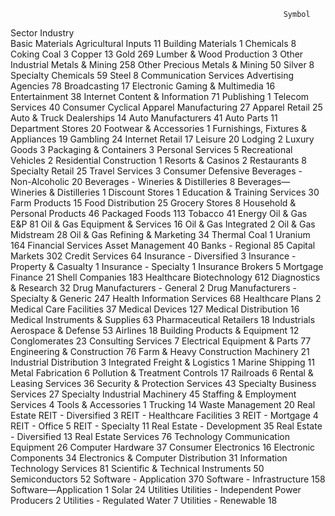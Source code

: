 
                                                                 Symbol
Sector                 Industry                                        
Basic Materials        Agricultural Inputs                           11
                       Building Materials                             1
                       Chemicals                                      8
                       Coking Coal                                    3
                       Copper                                        13
                       Gold                                         269
                       Lumber & Wood Production                       3
                       Other Industrial Metals & Mining             258
                       Other Precious Metals & Mining                50
                       Silver                                         8
                       Specialty Chemicals                           59
                       Steel                                          8
Communication Services Advertising Agencies                          78
                       Broadcasting                                  17
                       Electronic Gaming & Multimedia                16
                       Entertainment                                 38
                       Internet Content & Information                71
                       Publishing                                     1
                       Telecom Services                              40
Consumer Cyclical      Apparel Manufacturing                         27
                       Apparel Retail                                25
                       Auto & Truck Dealerships                      14
                       Auto Manufacturers                            41
                       Auto Parts                                    11
                       Department Stores                             20
                       Footwear & Accessories                         1
                       Furnishings, Fixtures & Appliances            19
                       Gambling                                      24
                       Internet Retail                               17
                       Leisure                                       20
                       Lodging                                        2
                       Luxury Goods                                   3
                       Packaging & Containers                         3
                       Personal Services                              5
                       Recreational Vehicles                          2
                       Residential Construction                       1
                       Resorts & Casinos                              2
                       Restaurants                                    8
                       Specialty Retail                              25
                       Travel Services                                3
Consumer Defensive     Beverages - Non-Alcoholic                     20
                       Beverages - Wineries & Distilleries            8
                       Beverages—Wineries & Distilleries              1
                       Discount Stores                                1
                       Education & Training Services                 30
                       Farm Products                                 15
                       Food Distribution                             25
                       Grocery Stores                                 8
                       Household & Personal Products                 46
                       Packaged Foods                               113
                       Tobacco                                       41
Energy                 Oil & Gas E&P                                 81
                       Oil & Gas Equipment & Services                16
                       Oil & Gas Integrated                           2
                       Oil & Gas Midstream                           28
                       Oil & Gas Refining & Marketing                34
                       Thermal Coal                                   1
                       Uranium                                      164
Financial Services     Asset Management                              40
                       Banks - Regional                              85
                       Capital Markets                              302
                       Credit Services                               64
                       Insurance - Diversified                        3
                       Insurance - Property & Casualty                1
                       Insurance - Specialty                          1
                       Insurance Brokers                              5
                       Mortgage Finance                              21
                       Shell Companies                              183
Healthcare             Biotechnology                                612
                       Diagnostics & Research                        32
                       Drug Manufacturers - General                   2
                       Drug Manufacturers - Specialty & Generic     247
                       Health Information Services                   68
                       Healthcare Plans                               2
                       Medical Care Facilities                       37
                       Medical Devices                              127
                       Medical Distribution                          16
                       Medical Instruments & Supplies                63
                       Pharmaceutical Retailers                      18
Industrials            Aerospace & Defense                           53
                       Airlines                                      18
                       Building Products & Equipment                 12
                       Conglomerates                                 23
                       Consulting Services                            7
                       Electrical Equipment & Parts                  77
                       Engineering & Construction                    76
                       Farm & Heavy Construction Machinery           21
                       Industrial Distribution                        3
                       Integrated Freight & Logistics                 1
                       Marine Shipping                               11
                       Metal Fabrication                              6
                       Pollution & Treatment Controls                17
                       Railroads                                      6
                       Rental & Leasing Services                     36
                       Security & Protection Services                43
                       Specialty Business Services                   27
                       Specialty Industrial Machinery                45
                       Staffing & Employment Services                 4
                       Tools & Accessories                            1
                       Trucking                                      14
                       Waste Management                              20
Real Estate            REIT - Diversified                             3
                       REIT - Healthcare Facilities                   3
                       REIT - Mortgage                                4
                       REIT - Office                                  5
                       REIT - Specialty                              11
                       Real Estate - Development                     35
                       Real Estate - Diversified                     13
                       Real Estate Services                          76
Technology             Communication Equipment                       26
                       Computer Hardware                             37
                       Consumer Electronics                          16
                       Electronic Components                         34
                       Electronics & Computer Distribution           31
                       Information Technology Services               81
                       Scientific & Technical Instruments            50
                       Semiconductors                                52
                       Software - Application                       370
                       Software - Infrastructure                    158
                       Software—Application                           1
                       Solar                                         24
Utilities              Utilities - Independent Power Producers        2
                       Utilities - Regulated Water                    7
                       Utilities - Renewable                         18